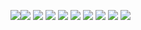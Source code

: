 ![](2021-05-10-16-45-26.png)![](2021-05-10-16-45-29.png)
![](2021-05-11-17-55-36.png)
![](2021-05-11-18-05-04.png)
![](2021-05-11-18-08-48.png)
![](2021-05-11-21-44-46.png)
![](2021-05-12-09-08-28.png)
![](2021-05-12-09-16-32.png)
![](2021-05-12-09-19-27.png)
![](2021-05-12-10-22-55.png)